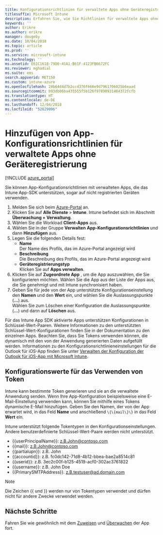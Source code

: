 ```yaml
---
title: Konfigurationsrichtlinien für verwaltete Apps ohne Geräteregistrierung
titlesuffix: Microsoft Intune
description: Erfahren Sie, wie Sie Richtlinien für verwaltete Apps ohne Geräteregistrierung konfigurieren.
keywords: ''
author: Erikre
ms.author: erikre
manager: dougeby
ms.date: 10/04/2018
ms.topic: article
ms.prod: ''
ms.service: microsoft-intune
ms.technology: ''
ms.assetid: E61C1618-79D0-41A1-B61F-4123FB6672FC
ms.reviewer: mghadial
ms.suite: ems
search.appverid: MET150
ms.custom: intune-azure
ms.openlocfilehash: 24b64d4d7b2ccd376f666e9d7961706025b6eaad
ms.sourcegitcommit: b93db06ba435555f5b126f97890931484372fcfb
ms.translationtype: HT
ms.contentlocale: de-DE
ms.lasthandoff: 12/04/2018
ms.locfileid: "52829096"
---
```

# <a name="add-app-configuration-policies-for-managed-apps-without-device-enrollment"></a>Hinzufügen von App-Konfigurationsrichtlinien für verwaltete Apps ohne Geräteregistrierung

[!INCLUDE [azure_portal](./includes/azure_portal.md)]

Sie können App-Konfigurationsrichtlinien mit verwalteten Apps, die das Intune App-SDK unterstützen, sogar auf nicht registrierten Geräten verwenden. 

1. Melden Sie sich beim [Azure-Portal](https://portal.azure.com) an.
2. Klicken Sie auf **Alle Dienste** > **Intune**. Intune befindet sich im Abschnitt **Überwachung + Verwaltung**.
3. Wählen Sie die Workload **Client-Apps** aus.
4. Wählen Sie in der Gruppe **Verwalten** **App-Konfigurationsrichtlinien** und dann **Hinzufügen** aus.
5. Legen Sie die folgenden Details fest:
    - **Name**  
      Der Name des Profils, das im Azure-Portal angezeigt wird
    - **Beschreibung**  
      Die Beschreibung des Profils, das im Azure-Portal angezeigt wird
    - **Geräteregistrierungstyp**  
      Klicken Sie auf **Apps verwalten**.
6. Klicken Sie auf **Zugeordnete App** , um die App auszuwählen, die Sie konfigurieren möchten. Wählen Sie die App aus der Liste der Apps aus, die Sie genehmigt und mit Intune synchronisiert haben.
7. Geben Sie für jede von der App unterstützte Konfigurationseinstellung den **Namen** und den **Wert** ein, und wählen Sie die Auslassungspunkte (**…**) aus.  
    Wählen Sie zum Löschen einer Konfiguration die Auslassungspunkte (**...**) und dann auf **Löschen** aus.  
    
Für das Intune App SDK aktivierte Apps unterstützen Konfigurationen in Schlüssel-Wert-Paaren. Weitere Informationen zu den unterstützten Schlüssel-Wert-Konfigurationen finden Sie in der Dokumentation zu den einzelnen Apps. Beachten Sie, dass Sie Tokens verwenden können, die dynamisch mit den von der Anwendung generierten Daten aufgefüllt werden. Informationen zu den Konfigurationsrichtlinieneinstellungen für die Outlook für iOS-App finden Sie unter [Verwalten der Konfiguration der Outlook für iOS-App mit Microsoft Intune](https://technet.microsoft.com/library/mt813789(v=exchg.150).aspx).

## <a name="configuration-values-for-using-tokens"></a>Konfigurationswerte für das Verwenden von Token

Intune kann bestimmte Token generieren und sie an die verwaltete Anwendung senden. Wenn Ihre App-Konfiguration beispielsweise eine E-Mail-Einstellung verwenden kann, können Sie mithilfe eines Tokens dynamische E-Mail hinzufügen. Geben Sie den Namen, der von der App erwartet wird, in das Feld **Name** und anschließend `\{\{mail\}\}` in das Feld **Wert** ein.

Intune unterstützt folgende Tokentypen in den Konfigurationseinstellungen. Andere benutzerdefinierte Schlüssel-Wert-Paare werden nicht unterstützt.

- \{\{userPrincipalName\}\}: z.B.John@contoso.com
- \{\{mail\}\}: z.B.John@contoso.com
- \{\{partialupn\}\}: z.B. John
- \{\{accountid\}\}: z.B. fc0dc142-71d8-4b12-bbea-bae2a8514c81
- \{\{userid\}\}: z.B. 3ec2c00f-b125-4519-acf0-302ac3761822
- \{\{username\}\}: z.B. John Doe
- \{\{PrimarySMTPAddress\}\}. z.B.testuser@ad.domain.com


> [!Note]  
> Die Zeichen \{\{ und \}\} werden nur von Tokentypen verwendet und dürfen nicht für andere Zwecke verwendet werden.

## <a name="next-steps"></a>Nächste Schritte

Fahren Sie wie gewöhnlich mit dem [Zuweisen](apps-deploy.md) und [Überwachen](apps-monitor.md) der App fort.
